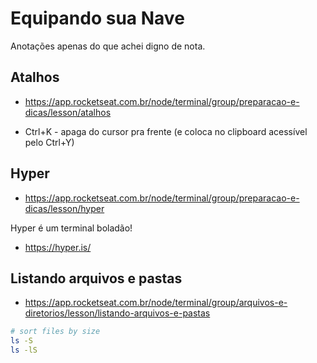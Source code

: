 # Equipando sua Nave

Anotações apenas do que achei digno de nota.

## Atalhos

- <https://app.rocketseat.com.br/node/terminal/group/preparacao-e-dicas/lesson/atalhos>

- Ctrl+K - apaga do cursor pra frente (e coloca no clipboard acessível pelo Ctrl+Y)

## Hyper

- <https://app.rocketseat.com.br/node/terminal/group/preparacao-e-dicas/lesson/hyper>

Hyper é um terminal boladão!

- <https://hyper.is/>


## Listando arquivos e pastas

- <https://app.rocketseat.com.br/node/terminal/group/arquivos-e-diretorios/lesson/listando-arquivos-e-pastas>

```sh
# sort files by size
ls -S
ls -lS
```
